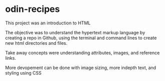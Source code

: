 # odin-recipes

This project was an introduction to HTML

The objective was to understand the hypertext markup language by creating a repo in Github, using the terminal and command lines to create new html directories and files. 

Take away concepts were understanding attributes, images, and reference links. 

More devopement can be done with image sizing, more indepth text, and styling using CSS
